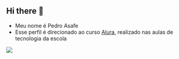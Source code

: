 ## Hi there 👋

- Meu nome é Pedro Asafe
- Esse perfil é direcionado ao curso [Alura](https://www.alura.com.br/), realizado nas aulas de tecnologia da escola


![](https://media1.tenor.com/m/vBhraFQlxfAAAAAd/wink-black.gif)
